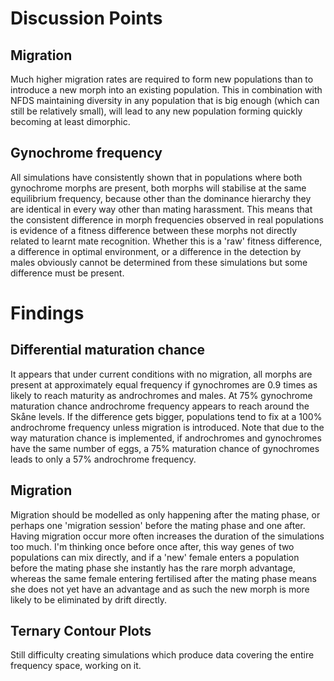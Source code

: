 # Discussion Points
## Migration
Much higher migration rates are required to form new populations than to introduce a new morph into an existing population. This in combination with NFDS maintaining diversity in any population that is big enough (which can still be relatively small), will lead to any new population forming quickly becoming at least dimorphic.

## Gynochrome frequency
All simulations have consistently shown that in populations where both gynochrome morphs are present, both morphs will stabilise at the same equilibrium frequency, because other than the dominance hierarchy they are identical in every way other than mating harassment. This means that the consistent difference in morph frequencies observed in real populations is evidence of a fitness difference between these morphs not directly related to learnt mate recognition. Whether this is a 'raw' fitness difference, a difference in optimal environment, or a difference in the detection by males obviously cannot be determined from these simulations but some difference must be present.


# Findings
## Differential maturation chance
It appears that under current conditions with no migration, all morphs are present at approximately equal frequency if gynochromes are 0.9 times as likely to reach maturity as androchromes and males. At 75% gynochrome maturation chance androchrome frequency appears to reach around the Skåne levels. If the difference gets bigger, populations tend to fix at a 100% androchrome frequency unless migration is introduced. Note that due to the way maturation chance is implemented, if androchromes and gynochromes have the same number of eggs, a 75% maturation chance of gynochromes leads to only a 57% androchrome frequency. 

## Migration
Migration should be modelled as only happening after the mating phase, or perhaps one 'migration session' before the mating phase and one after. Having migration occur more often increases the duration of the simulations too much. I'm thinking once before once after, this way genes of two populations can mix directly, and if a 'new' female enters a population before the mating phase she instantly has the rare morph advantage, whereas the same female entering fertilised after the mating phase means she does not yet have an advantage and as such the new morph is more likely to be eliminated by drift directly.

## Ternary Contour Plots
Still difficulty creating simulations which produce data covering the entire frequency space, working on it.
